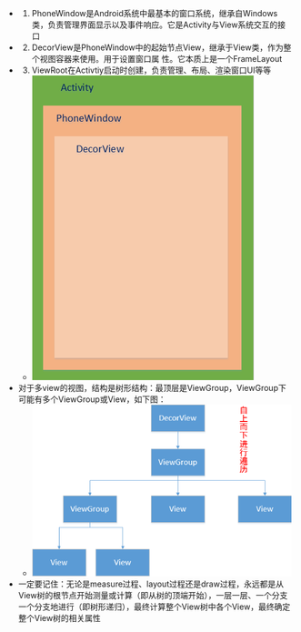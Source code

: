 - 1. PhoneWindow是Android系统中最基本的窗口系统，继承自Windows类，负责管理界面显示以及事件响应。它是Activity与View系统交互的接口
- 2. DecorView是PhoneWindow中的起始节点View，继承于View类，作为整个视图容器来使用。用于设置窗口属
  性。它本质上是一个FrameLayout
- 3. ViewRoot在Activtiy启动时创建，负责管理、布局、渲染窗口UI等等
	- ![image.png](../assets/image_1690987764118_0.png)
- 对于多view的视图，结构是树形结构：最顶层是ViewGroup，ViewGroup下可能有多个ViewGroup或View，如下图：
	- ![image.png](../assets/image_1690987858807_0.png)
- 一定要记住：无论是measure过程、layout过程还是draw过程，永远都是从View树的根节点开始测量或计算（即从树的顶端开始），一层一层、一个分支一个分支地进行（即树形递归），最终计算整个View树中各个View，最终确定整个View树的相关属性
